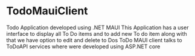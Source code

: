 # TodoMauiClient

Todo Application developed using .NET MAUI
This Application has a user interface to display all To Do items and to add new To do item
along with that we have option to edit and delete to Dos
ToDo MAUI client talks to ToDoAPI services where were developed using ASP.NET core 
